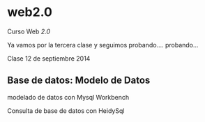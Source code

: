 web2.0
======

Curso Web *2.0*

Ya vamos por la tercera clase y seguimos probando.... probando...

Clase 12 de septiembre 2014

## Base de datos: Modelo de Datos

modelado de datos con Mysql Workbench

Consulta de base de datos con HeidySql



